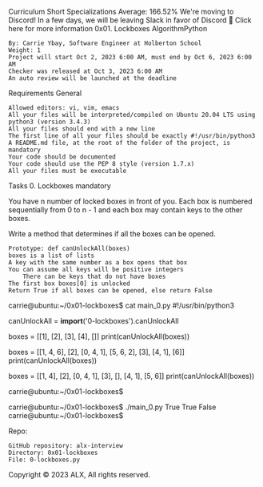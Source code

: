 
Curriculum
Short Specializations Average: 166.52%
We're moving to Discord!
In a few days, we will be leaving Slack in favor of Discord 🎉
Click here for more information
0x01. Lockboxes
AlgorithmPython

    By: Carrie Ybay, Software Engineer at Holberton School
    Weight: 1
    Project will start Oct 2, 2023 6:00 AM, must end by Oct 6, 2023 6:00 AM
    Checker was released at Oct 3, 2023 6:00 AM
    An auto review will be launched at the deadline

Requirements
General

    Allowed editors: vi, vim, emacs
    All your files will be interpreted/compiled on Ubuntu 20.04 LTS using python3 (version 3.4.3)
    All your files should end with a new line
    The first line of all your files should be exactly #!/usr/bin/python3
    A README.md file, at the root of the folder of the project, is mandatory
    Your code should be documented
    Your code should use the PEP 8 style (version 1.7.x)
    All your files must be executable

Tasks
0. Lockboxes
mandatory

You have n number of locked boxes in front of you. Each box is numbered sequentially from 0 to n - 1 and each box may contain keys to the other boxes.

Write a method that determines if all the boxes can be opened.

    Prototype: def canUnlockAll(boxes)
    boxes is a list of lists
    A key with the same number as a box opens that box
    You can assume all keys will be positive integers
        There can be keys that do not have boxes
    The first box boxes[0] is unlocked
    Return True if all boxes can be opened, else return False

carrie@ubuntu:~/0x01-lockboxes$ cat main_0.py
#!/usr/bin/python3

canUnlockAll = __import__('0-lockboxes').canUnlockAll

boxes = [[1], [2], [3], [4], []]
print(canUnlockAll(boxes))

boxes = [[1, 4, 6], [2], [0, 4, 1], [5, 6, 2], [3], [4, 1], [6]]
print(canUnlockAll(boxes))

boxes = [[1, 4], [2], [0, 4, 1], [3], [], [4, 1], [5, 6]]
print(canUnlockAll(boxes))

carrie@ubuntu:~/0x01-lockboxes$

carrie@ubuntu:~/0x01-lockboxes$ ./main_0.py
True
True
False
carrie@ubuntu:~/0x01-lockboxes$

Repo:

    GitHub repository: alx-interview
    Directory: 0x01-lockboxes
    File: 0-lockboxes.py

Copyright © 2023 ALX, All rights reserved.

